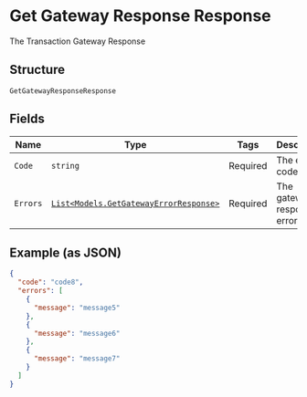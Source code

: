 
# Get Gateway Response Response

The Transaction Gateway Response

## Structure

`GetGatewayResponseResponse`

## Fields

| Name | Type | Tags | Description |
|  --- | --- | --- | --- |
| `Code` | `string` | Required | The error code |
| `Errors` | [`List<Models.GetGatewayErrorResponse>`](../../doc/models/get-gateway-error-response.md) | Required | The gateway response errors list |

## Example (as JSON)

```json
{
  "code": "code8",
  "errors": [
    {
      "message": "message5"
    },
    {
      "message": "message6"
    },
    {
      "message": "message7"
    }
  ]
}
```


